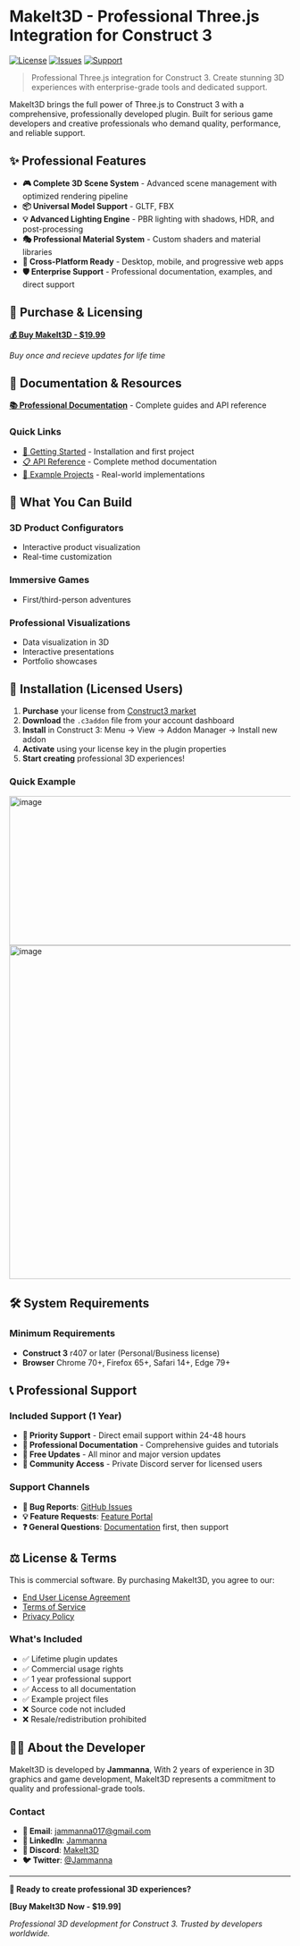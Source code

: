 # MakeIt3D - Professional Three.js Integration for Construct 3

[![License](https://img.shields.io/badge/license-Commercial-blue?style=flat-square)](LICENSE)
[![Issues](https://img.shields.io/github/issues/Hidencod/MakeIt3D-docs?style=flat-square)](https://github.com/Hidencod/MakeIt3D-docs/issues)
[![Support](https://img.shields.io/badge/support-Professional-green?style=flat-square)](#-support)

> Professional Three.js integration for Construct 3. Create stunning 3D experiences with enterprise-grade tools and dedicated support.

MakeIt3D brings the full power of Three.js to Construct 3 with a comprehensive, professionally developed plugin. Built for serious game developers and creative professionals who demand quality, performance, and reliable support.

## ✨ Professional Features

- **🎮 Complete 3D Scene System** - Advanced scene management with optimized rendering pipeline
- **📦 Universal Model Support** - GLTF, FBX
- **💡 Advanced Lighting Engine** - PBR lighting with shadows, HDR, and post-processing
- **🎭 Professional Material System** - Custom shaders and material libraries  
- **📱 Cross-Platform Ready** - Desktop, mobile, and progressive web apps
- **🛡️ Enterprise Support** - Professional documentation, examples, and direct support

## 🛒 Purchase & Licensing

**[💰 Buy MakeIt3D - $19.99]()**

*Buy once and recieve updates for life time*

## 📖 Documentation & Resources

**[📚 Professional Documentation](https://make-it-3d.vercel.app/)** - Complete guides and API reference

### Quick Links
- [🚀 Getting Started](https://make-it-3d.vercel.app/docs/intro) - Installation and first project
- [📋 API Reference](https://make-it-3d.vercel.app/docs/aces/) - Complete method documentation  
- [🎯 Example Projects](https://make-it-3d.vercel.app/docs/examples) - Real-world implementations

## 🎯 What You Can Build

### 3D Product Configurators
- Interactive product visualization
- Real-time customization

### Immersive Games
- First/third-person adventures

### Professional Visualizations
- Data visualization in 3D
- Interactive presentations
- Portfolio showcases

## 🚀 Installation (Licensed Users)

1. **Purchase** your license from [Construct3 market]()
2. **Download** the `.c3addon` file from your account dashboard
3. **Install** in Construct 3: Menu → View → Addon Manager → Install new addon
4. **Activate** using your license key in the plugin properties
5. **Start creating** professional 3D experiences!

### Quick Example
<img width="1043" height="267" alt="image" src="https://github.com/user-attachments/assets/473b71b6-087f-4b2c-9ac2-4cac6bb56d70" />
<img width="1068" height="597" alt="image" src="https://github.com/user-attachments/assets/621c7f4c-31ff-4387-8e2c-23e696615423" />



## 🛠️ System Requirements

### Minimum Requirements
- **Construct 3** r407 or later (Personal/Business license)
- **Browser** Chrome 70+, Firefox 65+, Safari 14+, Edge 79+

## 📞 Professional Support

### Included Support (1 Year)
- **🎫 Priority Support** - Direct email support within 24-48 hours
- **📖 Professional Documentation** - Comprehensive guides and tutorials  
- **🔄 Free Updates** - All minor and major version updates
- **💬 Community Access** - Private Discord server for licensed users

### Support Channels
- **🐛 Bug Reports**: [GitHub Issues](https://github.com/Hidencod/MakeIt3D-docs/issues/new?template=bug_report.yml)
- **💡 Feature Requests**: [Feature Portal](https://github.com/Hidencod/MakeIt3D-docs/issues/new?template=feature_request.yml)
- **❓ General Questions**: [Documentation](https://your-docs-site-url.com) first, then support

## ⚖️ License & Terms

This is commercial software. By purchasing MakeIt3D, you agree to our:
- [End User License Agreement](https://your-eula-link.com)
- [Terms of Service](https://your-tos-link.com)
- [Privacy Policy](https://your-privacy-link.com)

### What's Included
- ✅ Lifetime plugin updates
- ✅ Commercial usage rights
- ✅ 1 year professional support
- ✅ Access to all documentation
- ✅ Example project files
- ❌ Source code not included
- ❌ Resale/redistribution prohibited

## 👨‍💻 About the Developer

MakeIt3D is developed by **Jammanna**, With 2 years of experience in 3D graphics and game development, MakeIt3D represents a commitment to quality and professional-grade tools.

### Contact
- **📧 Email**: jammanna017@gmail.com 
- **💼 LinkedIn**: [Jammanna](https://linkedin.com/in/yourprofile)
- **💼 Discord**: [MakeIt3D](https://discord.gg/BPmX5mgkkv)
- **🐦 Twitter**: [@Jammanna](https://x.com/james_zenitsu?t=At2SX_XoqP0WBMU4ae3q-g&s=09)
---

**🚀 Ready to create professional 3D experiences?**

**[Buy MakeIt3D Now - $19.99]**

*Professional 3D development for Construct 3. Trusted by developers worldwide.*
